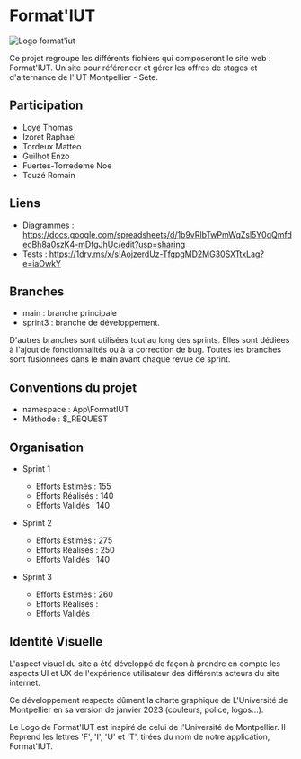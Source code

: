 # Format'IUT

![Logo format'iut](https://webinfo.iutmontp.univ-montp2.fr/~loyet/2S5t5RAd2frMP6/ressources/images/formatiutRemoved.png)

Ce projet regroupe les différents fichiers qui composeront le site web : Format'IUT. Un site pour référencer et gérer les offres de stages et d'alternance de l'IUT Montpellier - Sète.

## Participation

- Loye Thomas
- Izoret Raphael
- Tordeux Matteo
- Guilhot Enzo
- Fuertes-Torredeme Noe
- Touzé Romain

## Liens 

- Diagrammes : https://docs.google.com/spreadsheets/d/1b9vRlbTwPmWqZsl5Y0qQmfdecBh8a0szK4-mDfgJhUc/edit?usp=sharing
- Tests : https://1drv.ms/x/s!AojzerdUz-TfgpgMD2MG30SXTtxLag?e=iaOwkY

## Branches

- main : branche principale
- sprint3 : branche de développement.

D'autres branches sont utilisées tout au long des sprints. Elles sont dédiées à l'ajout de fonctionnalités ou à la correction de bug. Toutes les branches sont fusionnées dans le main avant chaque revue de sprint.

## Conventions du projet

- namespace : App\FormatIUT
- Méthode : $_REQUEST

## Organisation

- Sprint 1
  - Efforts Estimés : 155
  - Efforts Réalisés : 140
  - Efforts Validés : 140

- Sprint 2
  - Efforts Estimés : 275
  - Efforts Réalisés : 250
  - Efforts Validés : 140

- Sprint 3
  - Efforts Estimés : 260
  - Efforts Réalisés : 
  - Efforts Validés : 

## Identité Visuelle

L'aspect visuel du site a été développé de façon à prendre en compte les aspects UI et UX de l'expérience utilisateur des différents acteurs du site internet.

Ce développement respecte dûment la charte graphique de L'Université de Montpellier en sa version de janvier 2023 (couleurs, police, logos...).

Le Logo de Format'IUT est inspiré de celui de l'Université de Montpellier. Il Reprend les lettres 'F', 'I', 'U' et 'T', tirées du nom de notre application, Format'IUT.
